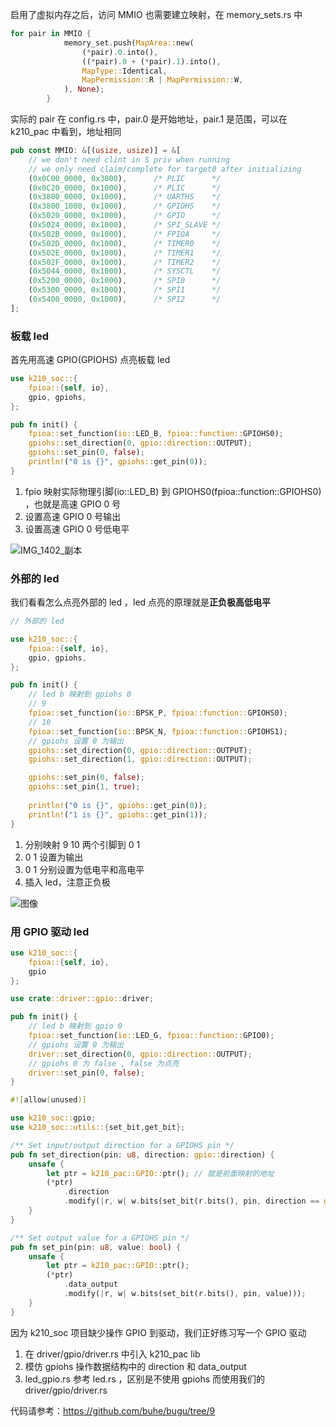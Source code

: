 启用了虚拟内存之后，访问 MMIO 也需要建立映射，在 memory_sets.rs 中

```rust
for pair in MMIO {
            memory_set.push(MapArea::new(
                (*pair).0.into(),
                ((*pair).0 + (*pair).1).into(),
                MapType::Identical,
                MapPermission::R | MapPermission::W,
            ), None);
        }
```

实际的 pair 在 config.rs 中，pair.0 是开始地址，pair.1 是范围，可以在 k210_pac 中看到，地址相同

```rust
pub const MMIO: &[(usize, usize)] = &[
    // we don't need clint in S priv when running
    // we only need claim/complete for target0 after initializing
    (0x0C00_0000, 0x3000),      /* PLIC      */
    (0x0C20_0000, 0x1000),      /* PLIC      */
    (0x3800_0000, 0x1000),      /* UARTHS    */
    (0x3800_1000, 0x1000),      /* GPIOHS    */
    (0x5020_0000, 0x1000),      /* GPIO      */
    (0x5024_0000, 0x1000),      /* SPI_SLAVE */
    (0x502B_0000, 0x1000),      /* FPIOA     */
    (0x502D_0000, 0x1000),      /* TIMER0    */
    (0x502E_0000, 0x1000),      /* TIMER1    */
    (0x502F_0000, 0x1000),      /* TIMER2    */
    (0x5044_0000, 0x1000),      /* SYSCTL    */
    (0x5200_0000, 0x1000),      /* SPI0      */
    (0x5300_0000, 0x1000),      /* SPI1      */
    (0x5400_0000, 0x1000),      /* SPI2      */
];
```

### 板载 led

首先用高速 GPIO(GPIOHS) 点亮板载 led

```rust
use k210_soc::{
    fpioa::{self, io},
    gpio, gpiohs,
};

pub fn init() {
    fpioa::set_function(io::LED_B, fpioa::function::GPIOHS0);
    gpiohs::set_direction(0, gpio::direction::OUTPUT);
    gpiohs::set_pin(0, false);
    println!("0 is {}", gpiohs::get_pin(0));
}
```

1. fpio 映射实际物理引脚(io::LED_B) 到 GPIOHS0(fpioa::function::GPIOHS0) ，也就是高速 GPIO 0 号
2. 设置高速 GPIO 0 号输出
3. 设置高速 GPIO 0 号低电平



![IMG_1402_副本](https://tva1.sinaimg.cn/large/008i3skNgy1gvcmletdejj60bs0aojsd02.jpg)

### 外部的 led

我们看看怎么点亮外部的 led ，led 点亮的原理就是**正负极高低电平**

```rust
// 外部的 led

use k210_soc::{
    fpioa::{self, io},
    gpio, gpiohs,
};

pub fn init() {
    // led b 映射到 gpiohs 0
    // 9
    fpioa::set_function(io::BPSK_P, fpioa::function::GPIOHS0);
    // 10
    fpioa::set_function(io::BPSK_N, fpioa::function::GPIOHS1);
    // gpiohs 设置 0 为输出
    gpiohs::set_direction(0, gpio::direction::OUTPUT);
    gpiohs::set_direction(1, gpio::direction::OUTPUT);

    gpiohs::set_pin(0, false);
    gpiohs::set_pin(1, true);
    
    println!("0 is {}", gpiohs::get_pin(0));
    println!("1 is {}", gpiohs::get_pin(1));
}
```

1. 分别映射 9 10 两个引脚到 0 1
2. 0 1 设置为输出
3. 0 1 分别设置为低电平和高电平
4. 插入 led，注意正负极

![图像](https://tva1.sinaimg.cn/large/008i3skNgy1gvg5x9jzl7j60u0140dn202.jpg)

### 用 GPIO 驱动 led

```rust
use k210_soc::{
    fpioa::{self, io},
    gpio
};

use crate::driver::gpio::driver;

pub fn init() {
    // led b 映射到 gpio 0
    fpioa::set_function(io::LED_G, fpioa::function::GPIO0);
    // gpiohs 设置 0 为输出
    driver::set_direction(0, gpio::direction::OUTPUT);
    // gpiohs 0 为 false , false 为点亮
    driver::set_pin(0, false);
}
```

```rust
#![allow(unused)]

use k210_soc::gpio;
use k210_soc::utils::{set_bit,get_bit};

/** Set input/output direction for a GPIOHS pin */
pub fn set_direction(pin: u8, direction: gpio::direction) {
    unsafe {
        let ptr = k210_pac::GPIO::ptr(); // 就是前面映射的地址
        (*ptr)
            .direction
            .modify(|r, w| w.bits(set_bit(r.bits(), pin, direction == gpio::direction::OUTPUT)));
    }
}

/** Set output value for a GPIOHS pin */
pub fn set_pin(pin: u8, value: bool) {
    unsafe {
        let ptr = k210_pac::GPIO::ptr();
        (*ptr)
            .data_output
            .modify(|r, w| w.bits(set_bit(r.bits(), pin, value)));
    }
}
```

因为 k210_soc 项目缺少操作 GPIO 到驱动，我们正好练习写一个 GPIO 驱动

1. 在 driver/gpio/driver.rs 中引入 k210_pac lib 
2. 模仿 gpiohs 操作数据结构中的 direction 和 data_output
3. led_gpio.rs 参考 led.rs ，区别是不使用 gpiohs 而使用我们的 driver/gpio/driver.rs 

代码请参考：https://github.com/buhe/bugu/tree/9
